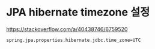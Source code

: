 # JPA hibernate timezone 설정
https://stackoverflow.com/a/40438746/6759520
```
spring.​jpa.properties.hibernate.jdbc.time_zone=UTC
```
